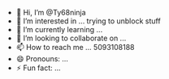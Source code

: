 - 👋 Hi, I’m @Ty68ninja
- 👀 I’m interested in ... trying to unblock stuff 
- 🌱 I’m currently learning ...
- 💞️ I’m looking to collaborate on ...
- 📫 How to reach me ... 5093108188
- 😄 Pronouns: ...
- ⚡ Fun fact: ... 

<!---
Ty68ninja/Ty68ninja is a ✨ special ✨ repository because its `README.md` (this file) appears on your GitHub profile.
You can click the Preview link to take a look at your changes.
--->
